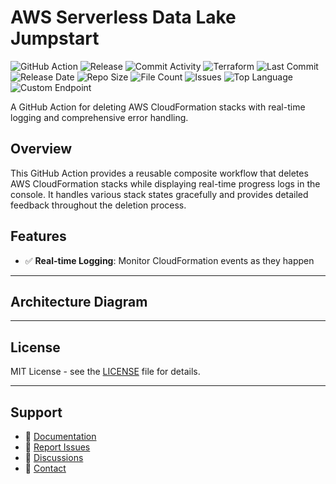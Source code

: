 # AWS Serverless Data Lake Jumpstart

![GitHub Action](https://img.shields.io/badge/GitHub-Action-blue?logo=github)&nbsp;![Release](https://github.com/subhamay-bhattacharyya/0903-datalake-tf/actions/workflows/release.yaml/badge.svg)&nbsp;![Commit Activity](https://img.shields.io/github/commit-activity/t/subhamay-bhattacharyya/0903-datalake-tf)&nbsp;![Terraform](https://img.shields.io/badge/AWS-Terraform-orange?logo=amazonaws)&nbsp;![Last Commit](https://img.shields.io/github/last-commit/subhamay-bhattacharyya/0903-datalake-tf)&nbsp;![Release Date](https://img.shields.io/github/release-date/subhamay-bhattacharyya/0903-datalake-tf)&nbsp;![Repo Size](https://img.shields.io/github/repo-size/subhamay-bhattacharyya/0903-datalake-tf)&nbsp;![File Count](https://img.shields.io/github/directory-file-count/subhamay-bhattacharyya/0903-datalake-tf)&nbsp;![Issues](https://img.shields.io/github/issues/subhamay-bhattacharyya/0903-datalake-tf)&nbsp;![Top Language](https://img.shields.io/github/languages/top/subhamay-bhattacharyya/0903-datalake-tf)&nbsp;![Custom Endpoint](https://img.shields.io/endpoint?url=https://gist.githubusercontent.com/bsubhamay/fe5003fbf8a0a34c42ca3afee163f58a/raw/0903-datalake-tf.json?)


A GitHub Action for deleting AWS CloudFormation stacks with real-time logging and comprehensive error handling.

## Overview

This GitHub Action provides a reusable composite workflow that deletes AWS CloudFormation stacks while displaying real-time progress logs in the console. It handles various stack states gracefully and provides detailed feedback throughout the deletion process.

## Features

- ✅ **Real-time Logging**: Monitor CloudFormation events as they happen

---

## Architecture Diagram


---

## License

MIT License - see the [LICENSE](LICENSE) file for details.

---

## Support

- 📖 [Documentation](https://github.com/subhamay-bhattacharyya/0903-datalake-tf/wiki)
- 🐛 [Report Issues](https://github.com/subhamay-bhattacharyya/0903-datalake-tf/issues)
- 💬 [Discussions](https://github.com/subhamay-bhattacharyya/0903-datalake-tf/discussions)
- 📧 [Contact](mailto:support@subhamay.aws@gmail.com)